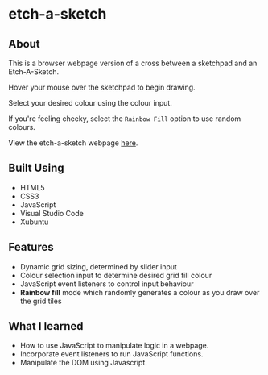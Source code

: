 # etch-a-sketch

## About
This is a browser webpage version of a cross between a sketchpad and an Etch-A-Sketch. 

Hover your mouse over the sketchpad to begin drawing. 

Select your desired colour using the colour input.

If you're feeling cheeky, select the ```Rainbow Fill``` option to use random colours.

View the etch-a-sketch webpage [here](https://hojinchang.github.io/etch-a-sketch/).

## Built Using
- HTML5
- CSS3
- JavaScript
- Visual Studio Code
- Xubuntu

## Features
- Dynamic grid sizing, determined by slider input
- Colour selection input to determine desired grid fill colour
- JavaScript event listeners to control input behaviour
- **Rainbow fill** mode which randomly generates a colour as you draw over the grid tiles

## What I learned
- How to use JavaScript to manipulate logic in a webpage.
- Incorporate event listeners to run JavaScript functions.
- Manipulate the DOM using Javascript.
